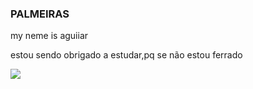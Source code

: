 ### PALMEIRAS 

my neme is aguiiar 

estou sendo obrigado a estudar,pq se não estou ferrado 

![](https://media.tenor.com/JKs1stm5cOwAAAAM/net.gif)
